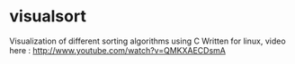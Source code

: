 visualsort
==========

Visualization of different sorting algorithms using C
Written for linux,
video here : http://www.youtube.com/watch?v=QMKXAECDsmA
